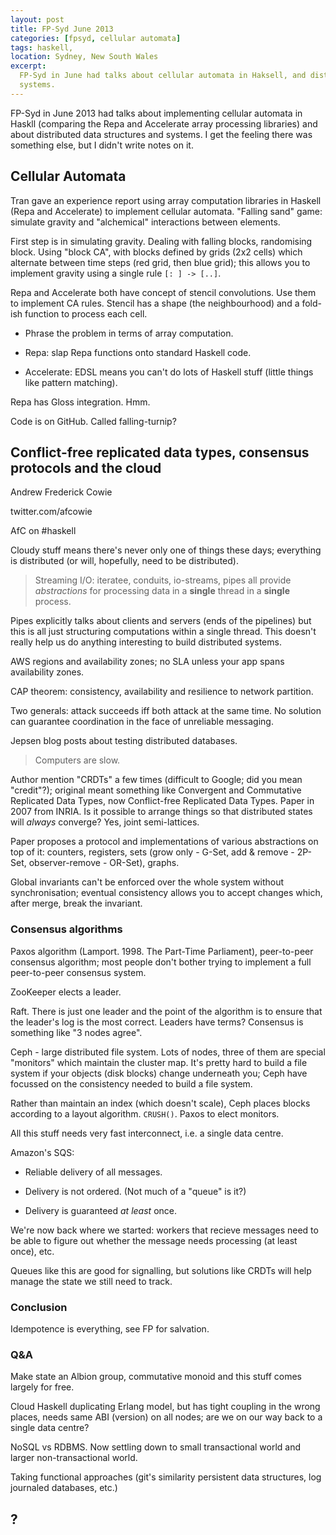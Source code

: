 ```yaml
---
layout: post
title: FP-Syd June 2013
categories: [fpsyd, cellular automata]
tags: haskell, 
location: Sydney, New South Wales
excerpt: 
  FP-Syd in June had talks about cellular automata in Haksell, and distributed
  systems. 
---
```


FP-Syd in June 2013 had talks about implementing cellular automata in Haskll
(comparing the Repa and Accelerate array processing libraries) and about
distributed data structures and systems. I get the feeling there was something
else, but I didn't write notes on it.

## Cellular Automata

Tran gave an experience report using array computation libraries in Haskell
(Repa and Accelerate) to implement cellular automata. "Falling sand" game:
simulate gravity and "alchemical" interactions between elements.

First step is in simulating gravity. Dealing with falling blocks, randomising
block. Using "block CA", with blocks defined by grids (2x2 cells) which
alternate between time steps (red grid, then blue grid); this allows you to
implement gravity using a single rule `[: ] -> [..]`.

Repa and Accelerate both have concept of stencil convolutions. Use them to
implement CA rules. Stencil has a shape (the neighbourhood) and a fold-ish
function to process each cell. 

- Phrase the problem in terms of array computation.

- Repa: slap Repa functions onto standard Haskell code.

- Accelerate: EDSL means you can't do lots of Haskell stuff (little things like
  pattern matching).

Repa has Gloss integration. Hmm.

Code is on GitHub. Called falling-turnip?

## Conflict-free replicated data types, consensus protocols and the cloud

Andrew Frederick Cowie

twitter.com/afcowie

AfC on #haskell

Cloudy stuff means there's never only one of things these days; everything is
distributed (or will, hopefully, need to be distributed).

> Streaming I/O: iteratee, conduits, io-streams, pipes all provide *abstractions*
> for processing data in a **single** thread in a **single** process.

Pipes explicitly talks about clients and servers (ends of the pipelines) but
this is all just structuring computations within a single thread. This doesn't
really help us do anything interesting to build distributed systems.

AWS regions and availability zones; no SLA unless your app spans availability
zones.

CAP theorem: consistency, availability and resilience to network partition.

Two generals: attack succeeds iff both attack at the same time. No solution can
guarantee coordination in the face of unreliable messaging.

Jepsen blog posts about testing distributed databases.

> Computers are slow.

Author mention "CRDTs" a few times (difficult to Google; did you mean
"credit"?); original meant something like Convergent and Commutative Replicated
Data Types, now Conflict-free Replicated Data Types. Paper in 2007 from INRIA.
Is it possible to arrange things so that distributed states will *always*
converge? Yes, joint semi-lattices.

Paper proposes a protocol and implementations of various abstractions on top of
it: counters, registers, sets (grow only - G-Set, add & remove - 2P-Set,
observer-remove - OR-Set), graphs.

Global invariants can't be enforced over the whole system without
synchronisation; eventual consistency allows you to accept changes which, after
merge, break the invariant.

### Consensus algorithms

Paxos algorithm (Lamport. 1998. The Part-Time Parliament), peer-to-peer
consensus algorithm; most people don't bother trying to implement a full
peer-to-peer consensus system.

ZooKeeper elects a leader.

Raft. There is just one leader and the point of the algorithm is to ensure that
the leader's log is the most correct. Leaders have terms? Consensus is
something like "3 nodes agree".

Ceph - large distributed file system. Lots of nodes, three of them are special
"monitors" which maintain the cluster map. It's pretty hard to build a file
system if your objects (disk blocks) change underneath you; Ceph have focussed
on the consistency needed to build a file system.

Rather than maintain an index (which doesn't scale), Ceph places blocks
according to a layout algorithm. `CRUSH()`. Paxos to elect monitors.

All this stuff needs very fast interconnect, i.e. a single data centre.

Amazon's SQS:

- Reliable delivery of all messages.

- Delivery is not ordered. (Not much of a "queue" is it?)

- Delivery is guaranteed *at least* once.

We're now back where we started: workers that recieve messages need to be able
to figure out whether the message needs processing (at least once), etc.

Queues like this are good for signalling, but solutions like CRDTs will help
manage the state we still need to track.

### Conclusion

Idempotence is everything, see FP for salvation.

### Q&A

Make state an Albion group, commutative monoid and this stuff comes largely for
free.

Cloud Haskell duplicating Erlang model, but has tight coupling in the wrong
places, needs same ABI (version) on all nodes; are we on our way back to a
single data centre?

NoSQL vs RDBMS. Now settling down to small transactional world and larger
non-transactional world.

Taking functional approaches (git's similarity persistent data structures, log
journaled databases, etc.)

## ?
